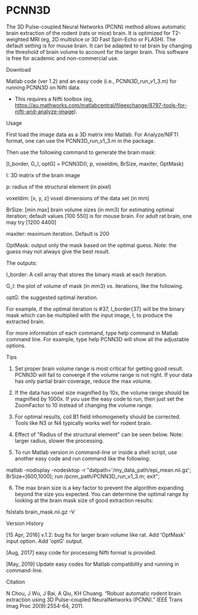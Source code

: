 # PCNN3D
The 3D Pulse-coupled Neural Networks (PCNN)  method allows automatic brain extraction of the rodent (rats or mice) brain. It is optimized for T2-weighted MRI (eg, 2D multislice or 3D Fast Spin-Echo or FLASH). The default setting is for mouse brain. It can be adapted to rat brain by changing the threshold of brain volume to account for the larger brain. This software is free for academic and non-commercial use.

Download

Matlab code (ver 1.2) and an easy code (i.e., PCNN3D_run_v1_3.m) for running PCNN3D on Nifti data.

* This requires a Nifti toolbox (eg, https://au.mathworks.com/matlabcentral/fileexchange/8797-tools-for-nifti-and-analyze-image).

Usage


First load the image data as a 3D matrix into Matlab. For Analyze/NIFTI format, one can use the PCNN3D_run_v1_3.m in the package.

Then use the following command to generate the brain mask:

[I_border, G_I, optG] = PCNN3D(I, p, voxeldim, BrSize, maxiter, OptMask)

I: 3D matrix of the brain image

p: radius of the structural element (in pixel)

voxeldim: [x, y, z] voxel dimensions of the data set (in mm)

BrSize: [min max] brain volume sizes (in mm3) for estimating optimal iteration; default values [100 550] is for mouse brain. For adult rat brain, one may try [1200 4400]

maxiter: maximum iteration. Default is 200

OptMask: output only the mask based on the optimal guess. Note: the guess may not always give the best result.

The outputs:

I_border: A cell array that stores the binary mask at each iteration.

G_I: the plot of volume of mask (in mm3) vs. iterations, like the following.

optG: the suggested optimal iteration. 

For example, if the optimal iteration is #37, I_border{37} will be the binary mask which can be multiplied with the input image, I, to produce the extracted brain.

For more information of each command, type help command in Matlab command line. For example, type help PCNN3D will show all the adjustable options.

Tips
1. Set proper brain volume range is most critical for getting good result. PCNN3D will fail to converge if the volume range is not right. If your data has only partial brain coverage, reduce the max volume.

2. If the data has voxel size magnified by 10x, the volume range should be magnified by 1000x. If you use the easy code to run, then just set the ZoomFactor to 10 instead of changing the volume range.

3. For optimal results, coil B1 field inhomogeneity should be corrected. Tools like N3 or N4 typically works well for rodent brain.

4. Effect of "Radius of the structural element" can be seen below. Note: larger radius, slower the processing.

5. To run Matlab version in command-line or inside a shell script, use another easy code and run command like the following:

matlab -nodisplay -nodesktop -r "datpath='/my_data_path/epi_mean.nii.gz'; BrSize=[600,1000]; run /pcnn_path/PCNN3D_run_v1_3.m; exit";

6. The max brain size is a key factor to prevent the algorithm expanding beyond the size you expected. You can determine the optimal range by looking at the brain mask size of good extraction results:

fslstats brain_mask.nii.gz -V

Version History

[15 Apr, 2016] v.1.2: bug fix for larger brain volume like rat. Add 'OptMask' input option. Add 'optG' output.

[Aug, 2017] easy code for processing Nifti format is provided.

[May, 2019] Update easy codes for Matlab compatibility and running in command-line.

Citation

N Chou, J Wu, J Bai, A Qiu, KH Chuang. “Robust automatic rodent brain extraction using 3D Pulse-coupled NeuralNetworks (PCNN).” IEEE Trans Imag Proc 20(9):2554-64, 2011.

